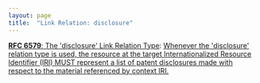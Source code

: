 ```yaml
---
layout: page
title:  "Link Relation: disclosure"
---
```


[**RFC 6579**: The 'disclosure' Link Relation Type](/specs/IETF/RFC/6579 "This document specifies the 'disclosure' link relation type. It designates a list of IPR disclosures made with respect to the material for which such a relation type is specified."): [Whenever the 'disclosure' relation type is used, the resource at the target Internationalized Resource Identifier (IRI) MUST represent a list of patent disclosures made with respect to the material referenced by context IRI.]()

